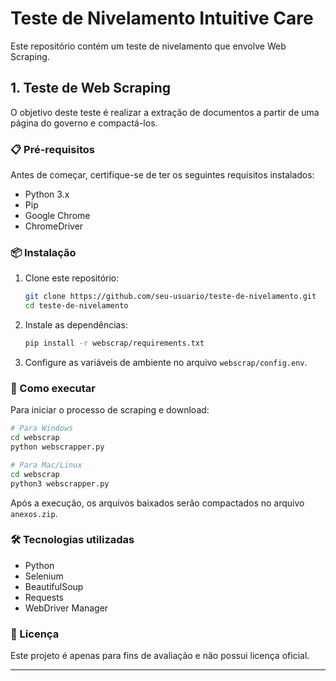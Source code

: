 # Teste de Nivelamento Intuitive Care
 
Este repositório contém um teste de nivelamento que envolve Web Scraping.
 
## 1. Teste de Web Scraping
 
O objetivo deste teste é realizar a extração de documentos a partir de uma página do governo e compactá-los.
 
### 📋 Pré-requisitos
 
Antes de começar, certifique-se de ter os seguintes requisitos instalados:
 
- Python 3.x
- Pip
- Google Chrome
- ChromeDriver
 
### 📦 Instalação
 
1. Clone este repositório:
 
   ```sh
   git clone https://github.com/seu-usuario/teste-de-nivelamento.git
   cd teste-de-nivelamento
   ```
 
2. Instale as dependências:
 
   ```sh
   pip install -r webscrap/requirements.txt
   ```
 
3. Configure as variáveis de ambiente no arquivo `webscrap/config.env`.
 
### 🚀 Como executar
 
Para iniciar o processo de scraping e download:
 
```sh
# Para Windows
cd webscrap
python webscrapper.py
````

```sh
# Para Mac/Linux
cd webscrap
python3 webscrapper.py
```
 
Após a execução, os arquivos baixados serão compactados no arquivo `anexos.zip`.
 
### 🛠 Tecnologias utilizadas
 
- Python
- Selenium
- BeautifulSoup
- Requests
- WebDriver Manager
 
### 📄 Licença
 
Este projeto é apenas para fins de avaliação e não possui licença oficial.
 
---
